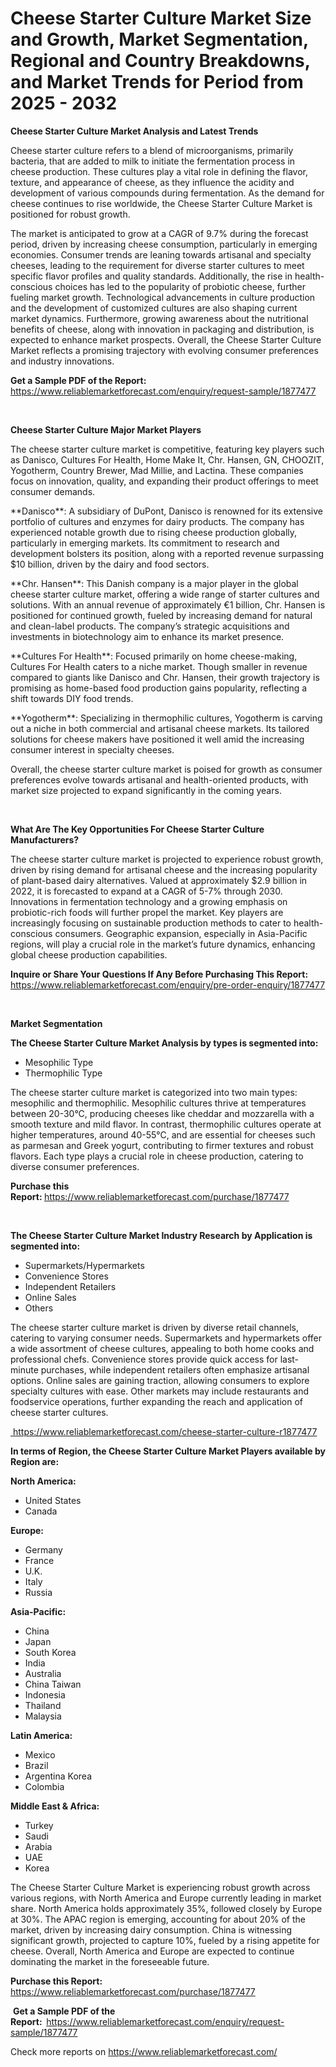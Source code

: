 <p><h1>Cheese Starter Culture Market Size and Growth, Market Segmentation, Regional and Country Breakdowns, and Market Trends for Period from 2025 -  2032</h1></p><p><strong>Cheese Starter Culture Market Analysis and Latest Trends</strong></p>
<p><p>Cheese starter culture refers to a blend of microorganisms, primarily bacteria, that are added to milk to initiate the fermentation process in cheese production. These cultures play a vital role in defining the flavor, texture, and appearance of cheese, as they influence the acidity and development of various compounds during fermentation. As the demand for cheese continues to rise worldwide, the Cheese Starter Culture Market is positioned for robust growth.</p><p>The market is anticipated to grow at a CAGR of 9.7% during the forecast period, driven by increasing cheese consumption, particularly in emerging economies. Consumer trends are leaning towards artisanal and specialty cheeses, leading to the requirement for diverse starter cultures to meet specific flavor profiles and quality standards. Additionally, the rise in health-conscious choices has led to the popularity of probiotic cheese, further fueling market growth. Technological advancements in culture production and the development of customized cultures are also shaping current market dynamics. Furthermore, growing awareness about the nutritional benefits of cheese, along with innovation in packaging and distribution, is expected to enhance market prospects. Overall, the Cheese Starter Culture Market reflects a promising trajectory with evolving consumer preferences and industry innovations.</p></p>
<p><strong>Get a Sample PDF of the Report:&nbsp;</strong> <a href="https://www.reliablemarketforecast.com/enquiry/request-sample/1877477?utm_campaign=2188&utm_medium=2&utm_source=Github&utm_content=ia&utm_term=30012025&utm_id=cheese-starter-culture">https://www.reliablemarketforecast.com/enquiry/request-sample/1877477</a></p>
<p>&nbsp;</p>
<p><strong>Cheese Starter Culture Major Market Players</strong></p>
<p><p>The cheese starter culture market is competitive, featuring key players such as Danisco, Cultures For Health, Home Make It, Chr. Hansen, GN, CHOOZIT, Yogotherm, Country Brewer, Mad Millie, and Lactina. These companies focus on innovation, quality, and expanding their product offerings to meet consumer demands.</p><p>**Danisco**: A subsidiary of DuPont, Danisco is renowned for its extensive portfolio of cultures and enzymes for dairy products. The company has experienced notable growth due to rising cheese production globally, particularly in emerging markets. Its commitment to research and development bolsters its position, along with a reported revenue surpassing $10 billion, driven by the dairy and food sectors.</p><p>**Chr. Hansen**: This Danish company is a major player in the global cheese starter culture market, offering a wide range of starter cultures and solutions. With an annual revenue of approximately €1 billion, Chr. Hansen is positioned for continued growth, fueled by increasing demand for natural and clean-label products. The company’s strategic acquisitions and investments in biotechnology aim to enhance its market presence.</p><p>**Cultures For Health**: Focused primarily on home cheese-making, Cultures For Health caters to a niche market. Though smaller in revenue compared to giants like Danisco and Chr. Hansen, their growth trajectory is promising as home-based food production gains popularity, reflecting a shift towards DIY food trends.</p><p>**Yogotherm**: Specializing in thermophilic cultures, Yogotherm is carving out a niche in both commercial and artisanal cheese markets. Its tailored solutions for cheese makers have positioned it well amid the increasing consumer interest in specialty cheeses.</p><p>Overall, the cheese starter culture market is poised for growth as consumer preferences evolve towards artisanal and health-oriented products, with market size projected to expand significantly in the coming years.</p></p>
<p>&nbsp;</p>
<p><strong>What Are The Key Opportunities For Cheese Starter Culture Manufacturers?</strong></p>
<p><p>The cheese starter culture market is projected to experience robust growth, driven by rising demand for artisanal cheese and the increasing popularity of plant-based dairy alternatives. Valued at approximately $2.9 billion in 2022, it is forecasted to expand at a CAGR of 5-7% through 2030. Innovations in fermentation technology and a growing emphasis on probiotic-rich foods will further propel the market. Key players are increasingly focusing on sustainable production methods to cater to health-conscious consumers. Geographic expansion, especially in Asia-Pacific regions, will play a crucial role in the market’s future dynamics, enhancing global cheese production capabilities.</p></p>
<p><strong>Inquire or Share Your Questions If Any Before Purchasing This Report:</strong> <a href="https://www.reliablemarketforecast.com/enquiry/pre-order-enquiry/1877477?utm_campaign=2188&utm_medium=2&utm_source=Github&utm_content=ia&utm_term=30012025&utm_id=cheese-starter-culture">https://www.reliablemarketforecast.com/enquiry/pre-order-enquiry/1877477</a></p>
<p>&nbsp;</p>
<p><strong>Market Segmentation</strong></p>
<p><strong>The Cheese Starter Culture Market Analysis by types is segmented into:</strong></p>
<p><ul><li>Mesophilic Type</li><li>Thermophilic Type</li></ul></p>
<p><p>The cheese starter culture market is categorized into two main types: mesophilic and thermophilic. Mesophilic cultures thrive at temperatures between 20-30°C, producing cheeses like cheddar and mozzarella with a smooth texture and mild flavor. In contrast, thermophilic cultures operate at higher temperatures, around 40-55°C, and are essential for cheeses such as parmesan and Greek yogurt, contributing to firmer textures and robust flavors. Each type plays a crucial role in cheese production, catering to diverse consumer preferences.</p></p>
<p><strong>Purchase this Report:&nbsp;</strong><a href="https://www.reliablemarketforecast.com/purchase/1877477?utm_campaign=2188&utm_medium=2&utm_source=Github&utm_content=ia&utm_term=30012025&utm_id=cheese-starter-culture">https://www.reliablemarketforecast.com/purchase/1877477</a></p>
<p>&nbsp;</p>
<p><strong>The Cheese Starter Culture Market Industry Research by Application is segmented into:</strong></p>
<p><ul><li>Supermarkets/Hypermarkets</li><li>Convenience Stores</li><li>Independent Retailers</li><li>Online Sales</li><li>Others</li></ul></p>
<p><p>The cheese starter culture market is driven by diverse retail channels, catering to varying consumer needs. Supermarkets and hypermarkets offer a wide assortment of cheese cultures, appealing to both home cooks and professional chefs. Convenience stores provide quick access for last-minute purchases, while independent retailers often emphasize artisanal options. Online sales are gaining traction, allowing consumers to explore specialty cultures with ease. Other markets may include restaurants and foodservice operations, further expanding the reach and application of cheese starter cultures.</p></p>
<p><a href="https://www.reliablemarketforecast.com/cheese-starter-culture-r1877477?utm_campaign=2188&utm_medium=2&utm_source=Github&utm_content=ia&utm_term=30012025&utm_id=cheese-starter-culture">&nbsp;https://www.reliablemarketforecast.com/cheese-starter-culture-r1877477</a></p>
<p><strong>In terms of Region, the Cheese Starter Culture Market Players available by Region are:</strong></p>
<p>
    <p> <strong> North America: </strong>
        <ul>
            <li>United States</li>
            <li>Canada</li>
        </ul>
        </p> 
    <p> <strong> Europe: </strong>
        <ul>
            <li>Germany</li>
            <li>France</li>
            <li>U.K.</li>
            <li>Italy</li>
            <li>Russia</li>
        </ul>
        </p> 
    <p> <strong> Asia-Pacific: </strong>
        <ul>
            <li>China</li>
            <li>Japan</li>
            <li>South Korea</li>
            <li>India</li>
            <li>Australia</li>
            <li>China Taiwan</li>
            <li>Indonesia</li>
            <li>Thailand</li>
            <li>Malaysia</li>
        </ul>
        </p> 
    <p> <strong> Latin America: </strong>
        <ul>
            <li>Mexico</li>
            <li>Brazil</li>
            <li>Argentina Korea</li>
            <li>Colombia</li>
        </ul>
        </p> 
    <p> <strong> Middle East & Africa: </strong>
        <ul>
            <li>Turkey</li>
            <li>Saudi</li>
            <li>Arabia</li>
            <li>UAE</li>
            <li>Korea</li>
        </ul>
    </p>
    </p>
<p><p>The Cheese Starter Culture Market is experiencing robust growth across various regions, with North America and Europe currently leading in market share. North America holds approximately 35%, followed closely by Europe at 30%. The APAC region is emerging, accounting for about 20% of the market, driven by increasing dairy consumption. China is witnessing significant growth, projected to capture 10%, fueled by a rising appetite for cheese. Overall, North America and Europe are expected to continue dominating the market in the foreseeable future.</p></p>
<p><strong>Purchase this Report: </strong><a href="https://www.reliablemarketforecast.com/purchase/1877477?utm_campaign=2188&utm_medium=2&utm_source=Github&utm_content=ia&utm_term=30012025&utm_id=cheese-starter-culture">https://www.reliablemarketforecast.com/purchase/1877477</a></p>
<p>&nbsp;<strong>Get a Sample PDF of the Report:&nbsp;&nbsp;</strong><a href="https://www.reliablemarketforecast.com/enquiry/request-sample/1877477?utm_campaign=2188&utm_medium=2&utm_source=Github&utm_content=ia&utm_term=30012025&utm_id=cheese-starter-culture">https://www.reliablemarketforecast.com/enquiry/request-sample/1877477</a></p>
<p><strong></strong></p>
<p>Check more reports on <a href="https://www.reliablemarketforecast.com/?utm_campaign=2188&utm_medium=2&utm_source=Github&utm_content=ia&utm_term=30012025&utm_id=cheese-starter-culture">https://www.reliablemarketforecast.com/</a></p>